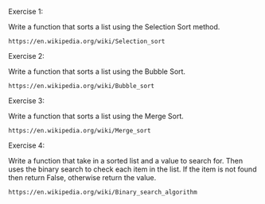 Exercise 1:

Write a function that sorts a list using the Selection Sort method.

	https://en.wikipedia.org/wiki/Selection_sort



Exercise 2:

Write a function that sorts a list using the Bubble Sort.

	https://en.wikipedia.org/wiki/Bubble_sort


Exercise 3: 

Write a function that sorts a list using the Merge Sort.

	https://en.wikipedia.org/wiki/Merge_sort

Exercise 4:

Write a function that take in a sorted list and a value to search for. Then uses the binary search to check each item in the list. If the item is not found then return False, otherwise return the value.

	https://en.wikipedia.org/wiki/Binary_search_algorithm
